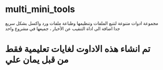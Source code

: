 # multi_mini_tools
مجموعة ادوات متنوعة لتتبع الملفات وتنظيمها وطباعة ملفات ورد واكسل بشكل سريع جدا اضافة الى اداة التنقيب عن الأخبار ، جميعها في مشروع واحد

# تم انشاء هذه الاداوت لغايات تعليمية فقط من قبل يمان علي


